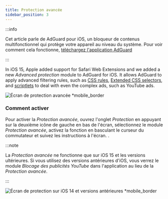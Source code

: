 ```yaml
---
title: Protection avancée
sidebar_position: 3
---
```


:::info

Cet article parle de AdGuard pour iOS, un bloqueur de contenus multifonctionnel qui protège votre appareil au niveau du système. Pour voir comment cela fonctionne, [téléchargez l'application AdGuard](https://agrd.io/download-kb-adblock)

:::

In iOS 15, Apple added support for Safari Web Extensions and we added a new _Advanced protection_ module to AdGuard for iOS. It allows AdGuard to apply advanced filtering rules, such as [CSS rules](/general/ad-filtering/create-own-filters#cosmetic-css-rules), [Extended CSS selectors](/general/ad-filtering/create-own-filters#extended-css-selectors), and [scriptlets](/general/ad-filtering/create-own-filters#scriptlets) to deal with even the complex ads, such as YouTube ads.

![Écran de protection avancée \*mobile\_border](https://cdn.adtidy.org/public/Adguard/kb/iOS/features/protection_screen_15_en.jpeg)

### Comment activer

Pour activer la _Protection avancée_, ouvrez l'onglet _Protection_ en appuyant sur la deuxième icône de gauche en bas de l'écran, sélectionnez le module _Protection avancée_, activez la fonction en basculant le curseur du commutateur et suivez les instructions à l'écran. .

:::note

La _Protection avancée_ ne fonctionne que sur iOS 15 et les versions ultérieures. Si vous utilisez des versions antérieures d'iOS, vous verrez le module _Blocage des publicités YouTube_ dans l'application au lieu de la _Protection avancée_.

:::

![Écran de protection sur iOS 14 et versions antérieures \*mobile\_border](https://cdn.adtidy.org/public/Adguard/kb/iOS/features/protection_screen_14_en.jpeg)
